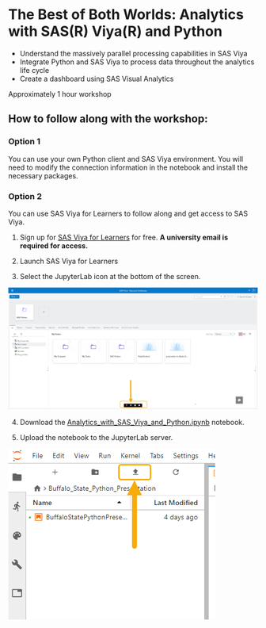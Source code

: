 # The Best of Both Worlds: Analytics with SAS(R) Viya(R) and Python
- Understand the massively parallel processing capabilities in SAS Viya
- Integrate Python and SAS Viya to process data throughout the analytics life cycle
- Create a dashboard using SAS Visual Analytics

Approximately 1 hour workshop

## How to follow along with the workshop:

### Option 1
You can use your own Python client and SAS Viya environment. You will need to modify the connection information in the notebook and install the necessary packages.

### Option 2
You can use SAS Viya for Learners to follow along and get access to SAS Viya.
1. Sign up for <a href="https://www.sas.com/en_us/software/viya-for-learners.html" target="_blank">SAS Viya for Learners</a> for free. **A university email is required for access.**

2. Launch SAS Viya for Learners

3. Select the JupyterLab icon at the bottom of the screen.

![JupyterLab](https://github.com/pestyld/Python-Integration-to-SAS-Viya/blob/master/images/VFL01_JupyterLabIcon.png)

4. Download the <a href="https://github.com/pestyld/Python-Integration-to-SAS-Viya/blob/master/Workshop%202023%20-%20The%20Best%20of%20Both%20Worlds%20Analytics%20with%20SAS%20Viya%20and%20Python/Analytics_with_SAS_Viya_and_Python.ipynb" target="_blank">Analytics_with_SAS_Viya_and_Python.ipynb</a> notebook.

5. Upload the notebook to the JupyterLab server.

![JupyterLab](https://github.com/pestyld/Python-Integration-to-SAS-Viya/blob/master/images/VFL02_UploadNotebook.png)